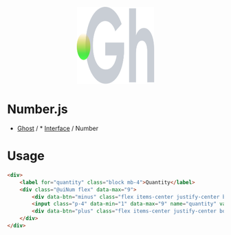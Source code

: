 <p align="center">
  <img width="180" height="180" src="https://github.com/terrainagency/ghost/blob/main/assets/logo.svg" alt="Ghost: Agnostic GSAP and Tailwind Framework">
</p>

# Number.js

* [Ghost](https://github.com/terrainagency/ghost/tree/main/) / * [Interface](https://github.com/terrainagency/ghost/tree/main/interface) / Number

# Usage

```html
<div>
    <label for="quantity" class="block mb-4">Quantity</label>
    <div class="@uiNum flex" data-max="9">
        <div data-btn="minus" class="flex items-center justify-center border p-4 cursor-pointer">-</div>
        <input class="p-4" data-min="1" data-max="9" name="quantity" value="1" type="number" />
        <div data-btn="plus" class="flex items-center justify-center border p-4 cursor-pointer">+</div>
    </div>
</div>
```